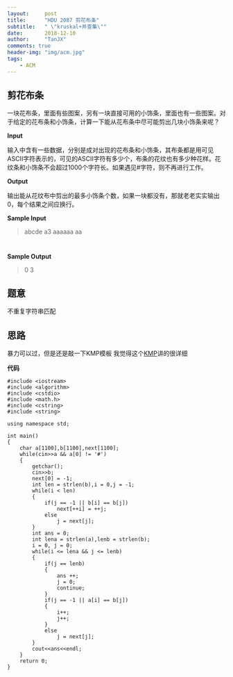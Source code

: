 ```yaml
---
layout:     post
title:      "HDU 2087 剪花布条"
subtitle:   " \"kruskal+并查集\""
date:       2018-12-10
author:     "TanJX"
comments: true
header-img: "img/acm.jpg"
tags:
    - ACM
---
```


## 剪花布条

一块花布条，里面有些图案，另有一块直接可用的小饰条，里面也有一些图案。对于给定的花布条和小饰条，计算一下能从花布条中尽可能剪出几块小饰条来呢？ 

**Input**

输入中含有一些数据，分别是成对出现的花布条和小饰条，其布条都是用可见ASCII字符表示的，可见的ASCII字符有多少个，布条的花纹也有多少种花样。花纹条和小饰条不会超过1000个字符长。如果遇见#字符，则不再进行工作。 

**Output**

输出能从花纹布中剪出的最多小饰条个数，如果一块都没有，那就老老实实输出0，每个结果之间应换行。 

**Sample Input**

>abcde a3
>aaaaaa  aa
>#

**Sample Output**

>0
>3

**题意**
---
不重复字符串匹配

**思路**
---
暴力可以过，但是还是敲一下KMP模板
我觉得这个[KMP](https://blog.csdn.net/v_july_v/article/details/7041827)讲的很详细


**代码**

```
#include <iostream>
#include <algorithm>
#include <cstdio>
#include <math.h>
#include <cstring>
#include <string>

using namespace std;

int main()
{
    char a[1100],b[1100],next[1100];
    while(cin>>a && a[0] != '#')
    {
        getchar();
        cin>>b;
        next[0] = -1;
        int len = strlen(b),i = 0,j = -1;
        while(i < len)
        {
            if(j == -1 || b[i] == b[j])
                next[++i] = ++j;
            else
                j = next[j];
        }
        int ans = 0;
        int lena = strlen(a),lenb = strlen(b);
        i = 0, j = 0;
        while(i <= lena && j <= lenb)
        {
            if(j == lenb)
            {
                ans ++;
                j = 0;
                continue;
            }
            if(j == -1 || a[i] == b[j])
            {
                i++;
                j++;
            }
            else
                j = next[j];
        }
        cout<<ans<<endl;
    }
    return 0;
}
```